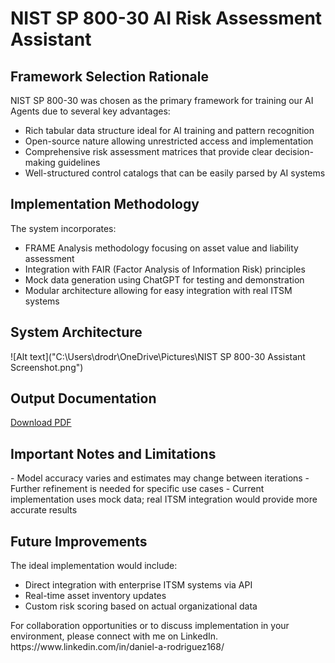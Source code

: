 # NIST SP 800-30 AI Risk Assessment Assistant

## Framework Selection Rationale

NIST SP 800-30 was chosen as the primary framework for training our AI Agents due to several key advantages:

- Rich tabular data structure ideal for AI training and pattern recognition
- Open-source nature allowing unrestricted access and implementation
- Comprehensive risk assessment matrices that provide clear decision-making guidelines
- Well-structured control catalogs that can be easily parsed by AI systems

## Implementation Methodology

The system incorporates:

- FRAME Analysis methodology focusing on asset value and liability assessment
- Integration with FAIR (Factor Analysis of Information Risk) principles
- Mock data generation using ChatGPT for testing and demonstration
- Modular architecture allowing for easy integration with real ITSM systems

## System Architecture

![Alt text]("C:\Users\drodr\OneDrive\Pictures\NIST SP 800-30 Assistant Screenshot.png")

## Output Documentation

[Download PDF]("C:\Users\drodr\OneDrive\Documents\risk_report.pdf")

## Important Notes and Limitations

<aside>
- Model accuracy varies and estimates may change between iterations
- Further refinement is needed for specific use cases
- Current implementation uses mock data; real ITSM integration would provide more accurate results

</aside>

## Future Improvements

The ideal implementation would include:

- Direct integration with enterprise ITSM systems via API
- Real-time asset inventory updates
- Custom risk scoring based on actual organizational data

<aside>
For collaboration opportunities or to discuss implementation in your environment, please connect with me on LinkedIn. https://www.linkedin.com/in/daniel-a-rodriguez168/

</aside>